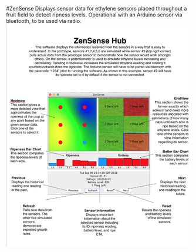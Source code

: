 #ZenSense
Displays sensor data for ethylene sensors placed throughout a fruit field to detect ripness levels. Operational with an Arduino sensor via bluetooth, to be used via radio.
![alt text](screenshot/ss.png "")

